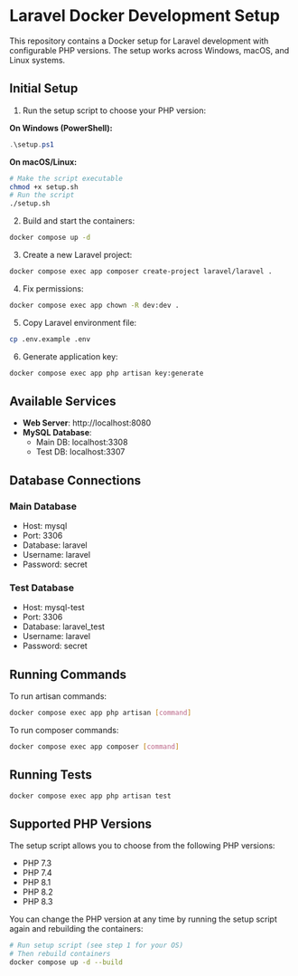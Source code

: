 # Laravel Docker Development Setup

This repository contains a Docker setup for Laravel development with configurable PHP versions. The setup works across Windows, macOS, and Linux systems.

## Initial Setup

1. Run the setup script to choose your PHP version:

**On Windows (PowerShell):**
```powershell
.\setup.ps1
```

**On macOS/Linux:**
```bash
# Make the script executable
chmod +x setup.sh
# Run the script
./setup.sh
```

2. Build and start the containers:
```bash
docker compose up -d
```

3. Create a new Laravel project:
```bash
docker compose exec app composer create-project laravel/laravel .
```

4. Fix permissions:
```bash
docker compose exec app chown -R dev:dev .
```

5. Copy Laravel environment file:
```bash
cp .env.example .env
```

6. Generate application key:
```bash
docker compose exec app php artisan key:generate
```

## Available Services

- **Web Server**: http://localhost:8080
- **MySQL Database**: 
  - Main DB: localhost:3308
  - Test DB: localhost:3307

## Database Connections

### Main Database
- Host: mysql
- Port: 3306
- Database: laravel
- Username: laravel
- Password: secret

### Test Database
- Host: mysql-test
- Port: 3306
- Database: laravel_test
- Username: laravel
- Password: secret

## Running Commands

To run artisan commands:
```bash
docker compose exec app php artisan [command]
```

To run composer commands:
```bash
docker compose exec app composer [command]
```

## Running Tests

```bash
docker compose exec app php artisan test
```

## Supported PHP Versions

The setup script allows you to choose from the following PHP versions:
- PHP 7.3
- PHP 7.4
- PHP 8.1
- PHP 8.2
- PHP 8.3

You can change the PHP version at any time by running the setup script again and rebuilding the containers:
```bash
# Run setup script (see step 1 for your OS)
# Then rebuild containers
docker compose up -d --build